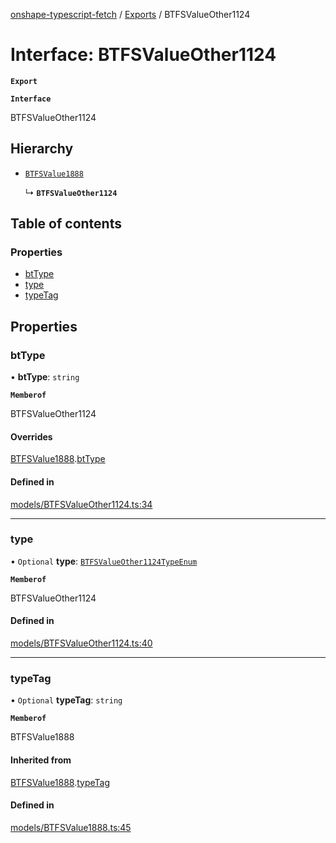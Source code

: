 [onshape-typescript-fetch](../README.md) / [Exports](../modules.md) / BTFSValueOther1124

# Interface: BTFSValueOther1124

**`Export`**

**`Interface`**

BTFSValueOther1124

## Hierarchy

- [`BTFSValue1888`](BTFSValue1888.md)

  ↳ **`BTFSValueOther1124`**

## Table of contents

### Properties

- [btType](BTFSValueOther1124.md#bttype)
- [type](BTFSValueOther1124.md#type)
- [typeTag](BTFSValueOther1124.md#typetag)

## Properties

### btType

• **btType**: `string`

**`Memberof`**

BTFSValueOther1124

#### Overrides

[BTFSValue1888](BTFSValue1888.md).[btType](BTFSValue1888.md#bttype)

#### Defined in

[models/BTFSValueOther1124.ts:34](https://github.com/toebes/onshape-typescript-fetch/blob/3e11ae1/models/BTFSValueOther1124.ts#L34)

___

### type

• `Optional` **type**: [`BTFSValueOther1124TypeEnum`](../modules.md#btfsvalueother1124typeenum-1)

**`Memberof`**

BTFSValueOther1124

#### Defined in

[models/BTFSValueOther1124.ts:40](https://github.com/toebes/onshape-typescript-fetch/blob/3e11ae1/models/BTFSValueOther1124.ts#L40)

___

### typeTag

• `Optional` **typeTag**: `string`

**`Memberof`**

BTFSValue1888

#### Inherited from

[BTFSValue1888](BTFSValue1888.md).[typeTag](BTFSValue1888.md#typetag)

#### Defined in

[models/BTFSValue1888.ts:45](https://github.com/toebes/onshape-typescript-fetch/blob/3e11ae1/models/BTFSValue1888.ts#L45)
